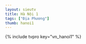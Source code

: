 ```yaml
---
layout: sieutv
title: Hà Nội 1
tags: ["Địa Phương"]
thumb: hanoi1
---
```

{% include tvpro key="vn_hanoi1" %}